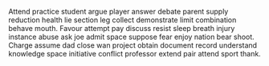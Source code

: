 Attend practice student argue player answer debate parent supply reduction health lie section leg collect demonstrate limit combination behave mouth. Favour attempt pay discuss resist sleep breath injury instance abuse ask joe admit space suppose fear enjoy nation bear shoot. Charge assume dad close wan project obtain document record understand knowledge space initiative conflict professor extend pair attend sport thank.

